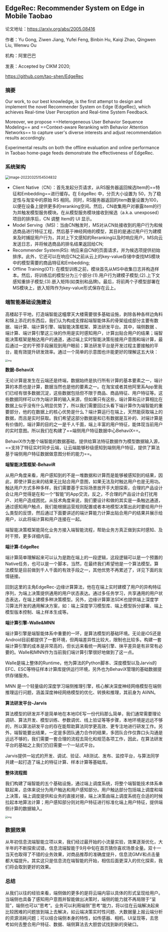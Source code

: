 ## EdgeRec: Recommender System on Edge in Mobile Taobao

论文地址：https://arxiv.org/abs/2005.08416

作者：Yu Gong, Ziwen Jiang, Yufei Feng, Binbin Hu, Kaiqi Zhao, Qingwen Liu, Wenwu Ou

机构：阿里巴巴

发表：Accepted by CIKM 2020;

https://github.com/tao-shen/EdgeRec



### 摘要

Our work, to our best knowledge, is the first attempt to design and implement the novel Recommender System on Edge (EdgeRec), which achieves Real-time User Perception and Real-time System Feedback. 

Moreover, we propose ==Heterogeneous User Behavior Sequence Modeling== and ==Context-aware Reranking with Behavior Attention Networks== to capture user's diverse interests and adjust recommendation results accordingly. 

Experimental results on both the offline evaluation and online performance in Taobao home-page feeds demonstrate the effectiveness of EdgeRec.



### 系统架构

<img src="D:\Notes\raw_images\image-20220325154504832.png" alt="image-20220325154504832" style="zoom:80%;" />

- Client Native（CN）：首先发起分页请求，从RS服务器返回候选Item的==特征和Embedding==进行缓存。在 EdgeRec 中，分页大小设置为 50，为了稳定性与淘宝中的原始 RS 相同。同时，RS服务器返回的item数量设置为100，以便在设备上提供更多的reranking空间。然后，CN收集用户对暴露item的行为并触发模型服务模块。在从模型服务模块接收到候选（a.k.a. unexposed）项目的排序后，CN 调整 Item的 UI 显示。
- Model Serving（MS)：当由CN触发时，MS对从CN处接收到的用户行为和候选商品进行特征工程，然后基于神经网络的模型，其目的是通过用户行为建模来及时捕捉用户行为，并对上下文感知的Reranking以及时响应用户，MS向云发送日志，并将候选商品的排名结果返回给CN;
- Recommender System(RS): 响应来自CN的页面请求，并为候选项提供初始排序。此外，它还可以在响应CN之前从云上的key-value存储中查找MS模块中的模型需要的商品特征和Embedding;
- Offline Training(OT): 在模型训练之前，模块首先从MS中收集日志并构造样本。然后，将训练后的模型分为三个部分:(1).用户行为建模子模型;(2).上下文感知重排子模型;(3).嵌入矩阵(如类别和品牌)。最后，将前两个子模型部署在MS模块上，嵌入矩阵作为key-value形式保存在云上。

### **端智能基础设施建设**

高楼起于平地，打造端智能这幢摩天大楼需要很多基础设施，剥除各种各样边角料和锦上添花的东西后，我们认为构成支撑起端智能体系的骨架组成部分主要有数据、端计算、端计算引擎、端智能决策框架、算法研发平台。其中，端侧数据 、端计算、端计算引擎这三块的作用是实时感知用户，计算出贴合用户的结果；端智能决策框架是触达用户的通道，通过端上实时智能决策衔接用户意图和端计算，最后通过一定的干预手段展现到用户眼前；算法研发平台是开发过程主要接触的平台，能有效提升研发效率。通过一个简单的示意图也许能更好的理解这五大块：

<img src="https://image.jiqizhixin.com/uploads/editor/988a959e-fc8d-4b0e-b0a2-23151864fc2d/640.png" alt="img" style="zoom: 50%;" />

**数据-BehaviX**

无论计算是发生在云端还是终端，数据始终是执行所有计算的基本要素之一，端计算的本质也是计算，数据当然也是他的要素之一。在淘宝或者其他阿里系App里我们已经有很多数据沉淀，这些数据包括但不限于商品、商品特征、用户特征等。这些数据同样可以作为端计算的输入来源，但如果只有这些，端计算和云计算相比在数据上似乎没有什么明显优势了，所以我们需要回过头看下端计算作为端智能的重要部分，他的在数据上的核心优势是什么？端计算运行在端上，天然能获取端上的数据，而且是实时获取。我们希望这部分数据是和已有数据是互补的、对端计算是有价值的，端计算的目的之一是千人千面，端上丰富的用户特征，能体现当前用户的实时意图。所以我们在构建了==端侧用户特征数据中心BehaviX==。

BehaviX作为整个端智能的数据基础，提供给算法特征数据作为模型数据输入源，==支持了特征实时同步云端，让云端能够秒级感知到端侧用户特征，提供了算法基于端侧用户特征数据做意图分析的能力==。

**端智能决策框架-BehaviR**

从用户角度来看，用户感知到的不是一堆数据和计算而是能够被感知到的结果，因此，即使计算出来的结果无比贴合用户意图，如果无法及时触达用户也是无用功。触达用户方式多种多样，我们需要基于实际场景放开手大胆探索，合理的产品设计会让用户觉得是在和一个“智能”的App交流，反之，不合理的产品设计会打扰用户、对用户造成困扰。从技术角度来说，我们要设计和做的其实是一条触达通道，通过感知用户触点，我们能根据运营规则配置或者本地模型决策出此时要给用户什么类型的反馈，然后通过下面要讲述的端计算能力计算出贴合用户的结果并展示给用户，以此将端计算和用户连接在一起。

端智能决策框架能简化业务方接入端智能流程，帮助业务方真正做到实时感知、及时干预，更多详细内容。

**端计算-EdgeRec**

端计算简单理解起来可以认为是跑在端上的一段逻辑，这段逻辑可以是一个预置的Native任务，也可以是一个脚本，当然，在最终我们希望他是一个算法模型。算法模型是目前做到千人千面的有效手段之一，其他优势不再累述了，详见下面的友情链接。   

回到这里的主角EdgeRec-边缘计算算法，他在在端上实时建模了用户的异构特征序列，为端上决策提供通用的用户状态表达。通过多任务学习，共享通用的用户状态表达，在端上建模多种决策模型。另外，边缘计算算法SDK也提供端上深度学习算法开发的通用解决方案，如：端上深度学习模型库、端上模型拆分部署、端上模型版本控制、端上样本生成等。

**端计算引擎-Walle&MNN**

端计算引擎是端智能体系中重要的一环，是算法模型的基础环境。无论是iOS还是Android目前都提供了一套环境，但两端差异性比较大，限制也比较多。构建一套端计算引擎的成本是非常高的，但长远来看统一两端引擎、抹平差异是有非常有必要的。Walle和MNN作为当前我们端计算引擎很好地做到了这一点。 

Walle是端上整体的Runtime，他为算法的Python脚本、深度模型以及Jarvis的EFC、ESC等特征样本计算库提供运行环境，另外也为BehaviX管理的基础数据提供存储服务。  

MNN 是一个轻量级的深度学习端侧推理引擎，核心解决深度神经网络模型在端侧推理运行问题，涵盖深度神经网络模型的优化、转换和推理，其前身为 AliNN。

**算法研发平台-Jarvis**

算法模型的研发并不是简单地在本地IDE写一份代码那么简单，我们通常需要理论调研、算法开发、模型训练、参数调优、线上验证等等步骤，本地环境是远远不够的，所以算法研发平台的存在能帮助算法同学更高效、更专注地进行研发工作。另外，端智能要出结果，一定是多团队通力合作的结果，多团队合作仅靠口头沟通是远远不够的，我们需要一套合理的流程去简化和规范各项工作，因此，在算法研发平台的基础之上我们仍旧需要一个一站式平台。

Jarvis提供一站式的开发、调试、验证、AB测试、发布、监控平台，与算法同学共建一起打造了端上的特征计算、样本计算等基础库。

**整体流程图**

我们构建了端智能的五个基础设施，通过端上调度系统，将整个端智能技术体系串联起来，总体来说分为用户触达和用户感知部分。用户触达部分包括端上调度和端上决策，端上调度提供和业务的直接对接，端上决策由端上调度系统在合适的时候拉起本地算法计算；用户感知部分则对用户特征进行标准化端上用户特征，提供端侧计算的数据输入。

<img src="https://image.jiqizhixin.com/uploads/editor/3e44b6b4-6135-49b0-b3d5-4d54f14268dd/640.png" alt="img" style="zoom:50%;" />

### **数据效果**

从年初信息流端智能立项以来，我们经过最开始的小流量实验，效果逐渐优化，大半年的不断探索试错，信息流端智能于9月中旬在首页猜你喜欢场景全量。双十一当天也取得了不错的业务效果，对商品推荐的准确度提升，信息流GMV和点击量都大幅提升。其实这只是信息流在端智能的开始，相信后面更深入的优化探索，我们将会取到更好的效果。

### **总结**

从我们以往的经验来看，端侧做的更多的是将云端内容以具体的形式呈现给用户。当端侧也具备了感知用户意图并智能做出决策时，端侧的能力就不再局限于“呈现”，端侧也可以”思考“。业务可以利用端侧”思考“能力，将以往在云端解决起来比较困难的问题放到端上去解决，如云端决策实时性问题、大数据量上报云端分析的资源消耗问题；可以结合端侧本身的特性，如传感器、相机、UI呈现等，去思考如何去整合用户特征、数据、端侧算法去大胆尝试找到新的突破口。